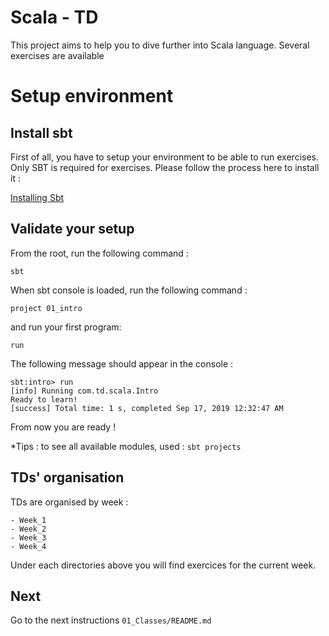 # Scala - TD

This project aims to help you to dive further into Scala language. Several exercises are available

# Setup environment

## Install sbt
First of all, you have to setup your environment to be able to run exercises.
Only SBT is required for exercises. Please follow the process here to install it : 

[Installing Sbt](https://www.scala-sbt.org/1.x/docs/Setup.html)


## Validate your setup

From the root, run the following command : 

    sbt

When sbt console is loaded, run the following command : 

    project 01_intro

and run your first program: 

    run
    
The following message should appear in the console : 

    sbt:intro> run
    [info] Running com.td.scala.Intro
    Ready to learn!
    [success] Total time: 1 s, completed Sep 17, 2019 12:32:47 AM
    
From now you are ready !

*Tips : to see all available modules, used : `sbt projects` 

## TDs' organisation

TDs are organised by week : 

    - Week_1
    - Week_2
    - Week_3
    - Week_4
    
Under each directories above you will find exercices for the current week.

## Next
Go to the next instructions `01_Classes/README.md`
